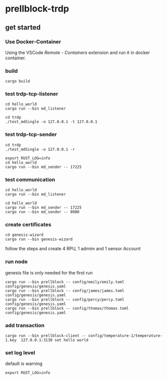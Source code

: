 # prellblock-trdp

## get started

### Use Docker-Container

Using the VSCode *Remote - Containers* extension and run it in docker container.

### build
```
cargo build
```


### test trdp-tcp-listener
```
cd hello_world
cargo run --bin md_listener
```
```
cd trdp
./test_mdSingle -o 127.0.0.1 -t 127.0.0.1
```


### test trdp-tcp-sender

```
cd trdp
./test_mdSingle -o 127.0.0.1 -r
```

```
export RUST_LOG=info
cd hello_world
cargo run --bin md_sender -- 17225
```

### test communication
```
cd hello_world
cargo run --bin md_listener
```
```
cd hello_world
cargo run --bin md_sender -- 17225
cargo run --bin md_sender -- 8080
```



### create certificates
```
cd genesis-wizard
cargo run --bin genesis-wizard
```
follow the steps and create 4 RPU, 1 admim and 1 sensor Account



### run node
genesis file is only needed for the first run
```
cargo run --bin prellblock -- config/emily/emily.toml config/genesis/genesis.yaml
cargo run --bin prellblock -- config/james/james.toml config/genesis/genesis.yaml
cargo run --bin prellblock -- config/percy/percy.toml config/genesis/genesis.yaml
cargo run --bin prellblock -- config/thomas/thomas.toml config/genesis/genesis.yaml
```


### add transaction
```
cargo run --bin prellblock-client -- config/temperature-1/temperature-1.key  127.0.0.1:3130 set hello world
```

### set log level
default is warning
```
export RUST_LOG=info
```
